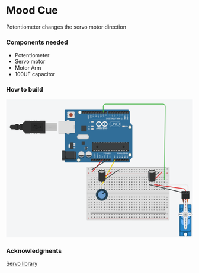 # Mood Cue 

Potentiometer changes the servo motor direction

### Components needed 
* Potentiometer
* Servo motor
* Motor Arm
* 100UF capacitor

### How to build
![setUp Pic](https://github.com/dominikS007/Arduino/blob/workingBranch/moodCue/img.PNG)

### Acknowledgments
[Servo library](https://www.arduino.cc/en/Reference/Servo)


